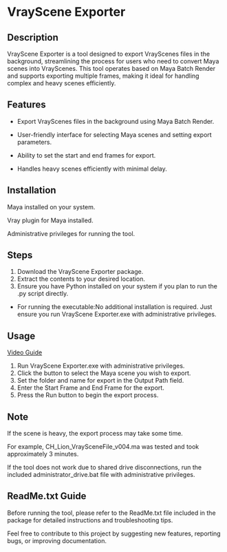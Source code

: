 # VrayScene Exporter
## Description
VrayScene Exporter is a tool designed to export VrayScenes files in the background, streamlining the process for users who need to convert Maya scenes into VrayScenes. This tool operates based on Maya Batch Render and supports exporting multiple frames, making it ideal for handling complex and heavy scenes efficiently.

## Features
- Export VrayScenes files in the background using Maya Batch Render.

- User-friendly interface for selecting Maya scenes and setting export parameters.

- Ability to set the start and end frames for export.

- Handles heavy scenes efficiently with minimal delay.
## Installation

Maya installed on your system.

Vray plugin for Maya installed.

Administrative privileges for running the tool.
## Steps
1. Download the VrayScene Exporter package.
2. Extract the contents to your desired location.
3. Ensure you have Python installed on your system if you plan to run the .py script directly.
- For running the executable:No additional installation is required. Just ensure you run VrayScene Exporter.exe with administrative privileges.
## Usage
[Video Guide](https://youtu.be/Dn4QJRXyGZU)
1. Run VrayScene Exporter.exe with administrative privileges.
2. Click the button to select the Maya scene you wish to export.
3. Set the folder and name for export in the Output Path field.
4. Enter the Start Frame and End Frame for the export.
5. Press the Run button to begin the export process.
## Note
If the scene is heavy, the export process may take some time.

For example, CH_Lion_VraySceneFile_v004.ma was tested and took approximately 3 minutes.

If the tool does not work due to shared drive disconnections, run the included administrator_drive.bat file with administrative privileges.

## ReadMe.txt Guide
Before running the tool, please refer to the ReadMe.txt file included in the package for detailed instructions and troubleshooting tips.

Feel free to contribute to this project by suggesting new features, reporting bugs, or improving documentation.
